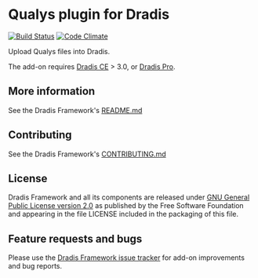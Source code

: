 # Qualys plugin for Dradis

[![Build Status](https://secure.travis-ci.org/dradis/dradis-qualys.png?branch=master)](http://travis-ci.org/dradis/dradis-qualys) [![Code Climate](https://codeclimate.com/github/dradis/dradis-qualys.png)](https://codeclimate.com/github/dradis/dradis-qualys.png)

Upload Qualys files into Dradis.

The add-on requires [Dradis CE](https://dradis.com/ce/) > 3.0, or [Dradis Pro](https://dradis.com/).


## More information

See the Dradis Framework's [README.md](https://github.com/dradis/dradis-ce/blob/develop/README.md)


## Contributing

See the Dradis Framework's [CONTRIBUTING.md](https://github.com/dradis/dradis-ce/blob/develop/CONTRIBUTING.md)


## License

Dradis Framework and all its components are released under [GNU General Public License version 2.0](http://www.gnu.org/licenses/old-licenses/gpl-2.0.html) as published by the Free Software Foundation and appearing in the file LICENSE included in the packaging of this file.


## Feature requests and bugs

Please use the [Dradis Framework issue tracker](https://github.com/dradis/dradis-ce/issues) for add-on improvements and bug reports.
